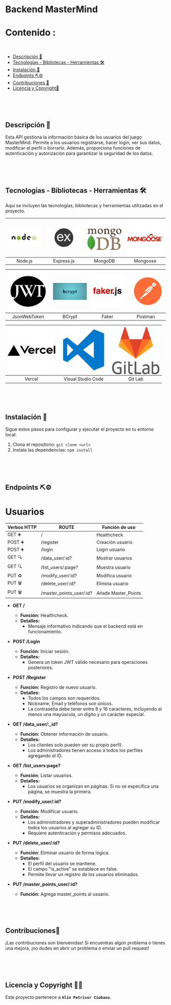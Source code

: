 # Backend MasterMind


# Contenido :

<br>

- [Descripción 📝](#descripción)
- [Tecnologías - Bibliotecas - Herramientas 🛠️](#tecnologías---bibliotecas---herramientas)
- [Instalación 🚀](#instalación)
- [Endpoints ⛏️⚙️](#endpoints)
- [Contribuciones 🤝](#contribuciones)
- [Licencia y Copyright📃](#licencia-y-copyright)

<br>
<br>
<br>

## Descripción 📝

Esta API gestiona la información básica de los usuarios del juego MasterMind. Permite a los usuarios registrarse, hacer login, ver sus datos, modificar el perfil o borrarlo. Además, proporciona funciones de autenticación y autorización para garantizar la seguridad de los datos.

<br>
<br>
<br>

## Tecnologías - Bibliotecas - Herramientas 🛠️
Aquí se incluyen las tecnologías, bibliotecas y herramientas utilizadas en el proyecto.


| <img src="./src/img/node.png" alt="Node.js" width="150px" align="center"> | <img src="./src/img/express.png" alt="Express.js" width="150px" align="center"> | <img src="./src/img/mongodb.png" alt="MongoDB" width="150px" align="center"> | <img src="./src/img/mongoose.png" alt="Mongoose" width="150px" align="center"> |
|:---:|:---:|:---:|:---:|
| Node.js | Express.js | MongoDB | Mongoose |

| <img src="./src/img/jwt.png" alt="JsonWebToken" width="150px" align="center"> | <img src="./src/img/bcrypt.jpg" alt="BCrypt" width="150px" align="center"> | <img src="./src/img/faker.jpg" alt="Faker" width="150px" align="center"> | <img src="./src/img/postman.png" alt="Postman" width="150px" align="center"> |
|:---:|:---:|:---:|:---:|
| JsonWebToken | BCrypt | Faker | Postman |

| <img src="./src/img/vercel.png" alt="Vercel" width="150px" align="center"> | <img src="./src/img/vsc.png" alt="Visual Studio Code" width="150px" align="center"> | <img src="./src/img/git.png" alt="Git Lab" width="150px" align="center"> |
|:---:|:---:|:---:|
| Vercel | Visual Studio Code | Git Lab |




<br>
<br>
<br>

## Instalación 🚀

Sigue estos pasos para configurar y ejecutar el proyecto en tu entorno local:

1. Clona el repositorio: `git clone <url>`
2. Instala las dependencias: `npm install`

<br>
<br>
<br>

## Endpoints ⛏️⚙️

# Usuarios



| Verbos HTTP | ROUTE                 | Función de uso    |
|----------|--------------------------|-------------|
| GET ➕   | /                        | Healthcheck |
| POST ➕  | /register                | Creación usuario |
| POST ➕  | /login                   | Login usuario |
| GET 🔍   | /data_user/:id?          | Mostrar usuarios |
| GET 🔍   | /list_users/:page?       | Muestra usuario |
| PUT ♻️   | /modify_user/:id?        | Modifica usuario |
| PUT 🗑️   | /delete_user/:id?        | Elimina usuario  |
| PUT 🗑️   | /master_points_user/:id? | Añade Master_Points  |




- **GET /**
  - **Función:** Healthcheck.
  - **Detalles:**
    - Mensaje informativo indicando que el backend está en funcionamiento.

- **POST /Login**
  - **Función:** Iniciar sesión.
  - **Detalles:**
    - Genera un token JWT válido necesario para operaciones posteriores.

- **POST /Register**
  - **Función:** Registro de nuevo usuario.
  - **Detalles:**
    - Todos los campos son requeridos.
    - Nickname, Email y teléfonos son únicos.
    - La contraseña debe tener entre 8 y 16 caracteres, incluyendo al menos una mayúscula, un dígito y un carácter especial.

- **GET /data_user/:_id?**
  - **Función:** Obtener información de usuario.
  - **Detalles:**
    - Los clientes solo pueden ver su propio perfil.
    - Los administradores tienen acceso a todos los perfiles agregando el ID.

- **GET /list_users:page?**
  - **Función:** Listar usuarios.
  - **Detalles:**
    - Los usuarios se organizan en páginas. Si no se especifica una página, se muestra la primera.

- **PUT /modify_user/:id?**
  - **Función:** Modificar usuario.
  - **Detalles:**
    - Los administradores y superadministradores pueden modificar todos los usuarios al agregar su ID.
    - Requiere autenticación y permisos adecuados.

- **PUT /delete_user/:id?**
  - **Función:** Eliminar usuario de forma lógica.
  - **Detalles:**
    - El perfil del usuario se mantiene.
    - El campo "is_active" se establece en false.
    - Permite llevar un registro de los usuarios eliminados.

- **PUT /master_points_user/:id?**
  - **Función:** Agrega master_points al usuario.

<br>
<br>
<br>

## Contribuciones🤝

¡Las contribuciones son bienvenidas! Si encuentras algún problema o tienes una mejora, ¡no dudes en abrir un problema o enviar un pull request!

<br>
<br>
<br>

## Licencia y Copyright 📃📃

Este proyecto pertenece a **`Alin Petrisor Ciobanu`**.

